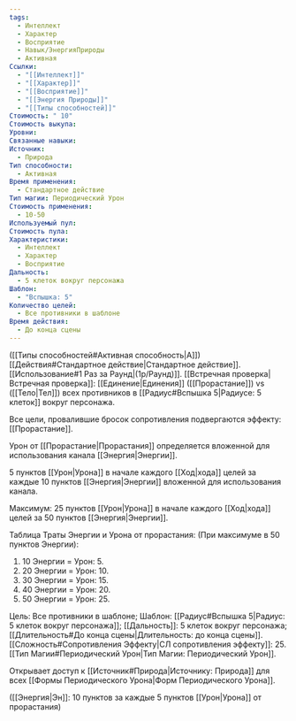 ```yaml
---
tags:
  - Интеллект
  - Характер
  - Восприятие
  - Навык/ЭнергияПрироды
  - Активная
Ссылки:
  - "[[Интеллект]]"
  - "[[Характер]]"
  - "[[Восприятие]]"
  - "[[Энергия Природы]]"
  - "[[Типы способностей]]"
Стоимость: " 10"
Стоимость выкупа: 
Уровни: 
Связанные навыки: 
Источник:
  - Природа
Тип способности:
  - Активная
Время применения:
  - Стандартное действие
Тип магии: Периодический Урон
Стоимость применения:
  - 10-50
Используемый пул: 
Стоимость пула: 
Характеристики:
  - Интеллект
  - Характер
  - Восприятие
Дальность:
  - 5 клеток вокруг персонажа
Шаблон:
  - "Вспышка: 5"
Количество целей:
  - Все противники в шаблоне
Время действия:
  - До конца сцены
---
```

([[Типы способностей#Активная способность|А]]) [[Действия#Стандартное действие|Стандартное действие]]. [[Использование#1 Раз за Раунд|(1р/Раунд)]]. [[Встречная проверка|Встречная проверка]]: [[Единение|Единения]] ([[Прорастание]]) vs ([[Тело|Тел]]) всех противников в [[Радиус#Вспышка 5|Радиусе: 5 клеток]] вокруг персонажа. 

Все цели, провалившие бросок сопротивления подвергаются эффекту: [[Прорастание]].

Урон от [[Прорастание|Прорастания]] определяется вложенной для использования канала [[Энергия|Энергии]].

5 пунктов [[Урон|Урона]] в начале каждого [[Ход|хода]] целей за каждые 10 пунктов [[Энергия|Энергии]] вложенной для использования канала. 

Максимум: 25 пунктов [[Урон|Урона]] в начале каждого [[Ход|хода]] целей за 50 пунктов [[Энергия|Энергии]].

Таблица Траты Энергии и Урона от прорастания:
(При максимуме в 50 пунктов Энергии):

1. 10 Энергии = Урон: 5.
2. 20 Энергии = Урон: 10.
3. 30 Энергии = Урон: 15.
4. 40 Энергии = Урон: 20.
5. 50 Энергии = Урон: 25.

Цель: Все противники в шаблоне; Шаблон: [[Радиус#Вспышка 5|Радиус: 5 клеток вокруг персонажа]]; [[Дальность]]: 5 клеток вокруг персонажа; [[Длительность#До конца сцены|Длительность: до конца сцены]]. 
[[Сложность#Cопротивления Эффекту|СЛ сопротивления эффекту]]: 25. [[Тип Магии#Периодический Урон|Тип Магии: Периодический Урон]]. 

Открывает доступ к [[Источник#Природа|Источнику: Природа]] для всех [[Формы Периодического Урона|Форм Периодического Урона]]. 

([[Энергия|Эн]]: 10 пунктов за каждые 5 пунктов [[Урон|Урона]] от прорастания)